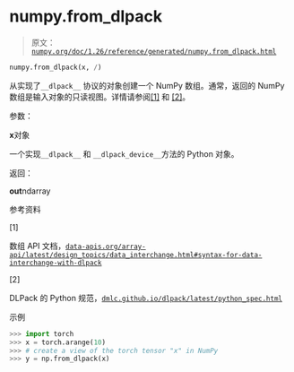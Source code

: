 # numpy.from_dlpack

> 原文：[`numpy.org/doc/1.26/reference/generated/numpy.from_dlpack.html`](https://numpy.org/doc/1.26/reference/generated/numpy.from_dlpack.html)

```py
numpy.from_dlpack(x, /)
```

从实现了`__dlpack__` 协议的对象创建一个 NumPy 数组。通常，返回的 NumPy 数组是输入对象的只读视图。详情请参阅[[1]](#re9eadf7a166b-1) 和 [[2]](#re9eadf7a166b-2)。 

参数：

**x**对象

一个实现`__dlpack__` 和 `__dlpack_device__`方法的 Python 对象。

返回：

**out**ndarray

参考资料

[1]

数组 API 文档，[`data-apis.org/array-api/latest/design_topics/data_interchange.html#syntax-for-data-interchange-with-dlpack`](https://data-apis.org/array-api/latest/design_topics/data_interchange.html#syntax-for-data-interchange-with-dlpack)

[2]

DLPack 的 Python 规范，[`dmlc.github.io/dlpack/latest/python_spec.html`](https://dmlc.github.io/dlpack/latest/python_spec.html)

示例

```py
>>> import torch
>>> x = torch.arange(10)
>>> # create a view of the torch tensor "x" in NumPy
>>> y = np.from_dlpack(x) 
```
